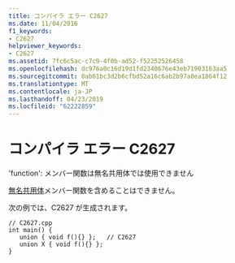 ```yaml
---
title: コンパイラ エラー C2627
ms.date: 11/04/2016
f1_keywords:
- C2627
helpviewer_keywords:
- C2627
ms.assetid: 7fc6c5ac-c7c9-4f0b-ad52-f52252526458
ms.openlocfilehash: dc976a0c16d19d1fd2340676e43eb71903163aa5
ms.sourcegitcommit: 0ab61bc3d2b6cfbd52a16c6ab2b97a8ea1864f12
ms.translationtype: MT
ms.contentlocale: ja-JP
ms.lasthandoff: 04/23/2019
ms.locfileid: "62222859"
---
```

# <a name="compiler-error-c2627"></a>コンパイラ エラー C2627

'function': メンバー関数は無名共用体では使用できません

[無名共用体](../../cpp/unions.md#anonymous_unions)メンバー関数を含めることはできません。

次の例では、C2627 が生成されます。

```
// C2627.cpp
int main() {
   union { void f(){} };   // C2627
   union X { void f(){} };
}
```